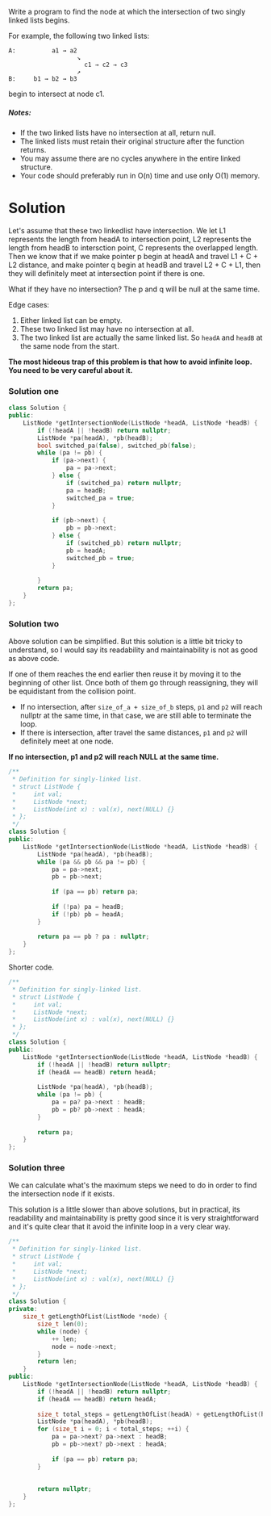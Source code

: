 Write a program to find the node at which the intersection of two singly linked lists begins.


For example, the following two linked lists:

```
A:          a1 → a2
                   ↘
                     c1 → c2 → c3
                   ↗            
B:     b1 → b2 → b3
```

begin to intersect at node c1.


##### Notes:

* If the two linked lists have no intersection at all, return null.  
* The linked lists must retain their original structure after the function returns.  
* You may assume there are no cycles anywhere in the entire linked structure.  
* Your code should preferably run in O(n) time and use only O(1) memory.  


# Solution

Let's assume that these two linkedlist have intersection. We let L1 represents the length from headA to intersection point, L2 represents the length from headB to intersction point, C represents the overlapped length. Then we know that if we make pointer p begin at headA and travel L1 + C + L2 distance, and make pointer q begin at headB and travel L2 + C + L1, then they will definitely meet at intersection point if there is one.

What if they have no intersection? The p and q will be null at the same time.
    
Edge cases:

1. Either linked list can be empty.
2. These two linked list may have no intersection at all.
3. The two linked list are actually the same linked list. So ```headA``` and ```headB``` at the same node from the start.


__The most hideous trap of this problem is that how to avoid infinite loop. You need to be very careful about it.__
    
### Solution one    
    
```cpp
class Solution {
public:
    ListNode *getIntersectionNode(ListNode *headA, ListNode *headB) {
        if (!headA || !headB) return nullptr;
        ListNode *pa(headA), *pb(headB);
        bool switched_pa(false), switched_pb(false);
        while (pa != pb) {
            if (pa->next) {
                pa = pa->next;
            } else {
                if (switched_pa) return nullptr;
                pa = headB;
                switched_pa = true;
            }
            
            if (pb->next) {
                pb = pb->next;
            } else {
                if (switched_pb) return nullptr;
                pb = headA;
                switched_pb = true;
            }
            
        }      
        return pa;
    }
};
```

    
    
### Solution two    

Above solution can be simplified. But this solution is a little bit tricky to understand, so I would say its readability and maintainability is not as good as above code.

If one of them reaches the end earlier then reuse it by moving it to the beginning of other list. Once both of them go through reassigning, they will be equidistant from the collision point.

* If no intersection, after ```size_of_a + size_of_b``` steps, ```p1``` and ```p2``` will reach nullptr at the same time, in that case, we are still able to terminate the loop.
* If there is intersection, after travel the same distances, ```p1``` and ```p2``` will definitely meet at one node.
    
__If no intersection, p1 and p2 will reach NULL at the same time.__ 

```cpp
/**
 * Definition for singly-linked list.
 * struct ListNode {
 *     int val;
 *     ListNode *next;
 *     ListNode(int x) : val(x), next(NULL) {}
 * };
 */
class Solution {
public:
    ListNode *getIntersectionNode(ListNode *headA, ListNode *headB) {
        ListNode *pa(headA), *pb(headB);
        while (pa && pb && pa != pb) {
            pa = pa->next;
            pb = pb->next;
            
            if (pa == pb) return pa;
            
            if (!pa) pa = headB;
            if (!pb) pb = headA;
        }
        
        return pa == pb ? pa : nullptr;
    }
};
```

Shorter code.

```cpp
/**
 * Definition for singly-linked list.
 * struct ListNode {
 *     int val;
 *     ListNode *next;
 *     ListNode(int x) : val(x), next(NULL) {}
 * };
 */
class Solution {
public:
    ListNode *getIntersectionNode(ListNode *headA, ListNode *headB) {
        if (!headA || !headB) return nullptr;
        if (headA == headB) return headA;
        
        ListNode *pa(headA), *pb(headB);
        while (pa != pb) {
            pa = pa? pa->next : headB;
            pb = pb? pb->next : headA;
        }
        
        return pa;
    }
};
```

### Solution three

We can calculate what's the maximum steps we need to do in order to find the intersection node if it exists.

This solution is a little slower than above solutions, but in practical, its readability and maintainability is pretty good since it is very straightforward and it's quite clear that it avoid the infinite loop in a very clear way.

```cpp
/**
 * Definition for singly-linked list.
 * struct ListNode {
 *     int val;
 *     ListNode *next;
 *     ListNode(int x) : val(x), next(NULL) {}
 * };
 */
class Solution {
private:
    size_t getLengthOfList(ListNode *node) {
        size_t len(0);
        while (node) {
            ++ len;
            node = node->next;
        }
        return len;
    }
public:
    ListNode *getIntersectionNode(ListNode *headA, ListNode *headB) {
        if (!headA || !headB) return nullptr;
        if (headA == headB) return headA;
        
        size_t total_steps = getLengthOfList(headA) + getLengthOfList(headB) ;
        ListNode *pa(headA), *pb(headB);
        for (size_t i = 0; i < total_steps; ++i) {
            pa = pa->next? pa->next : headB;
            pb = pb->next? pb->next : headA;
            
            if (pa == pb) return pa;
        }
        
        
        return nullptr;
    }
};
```
